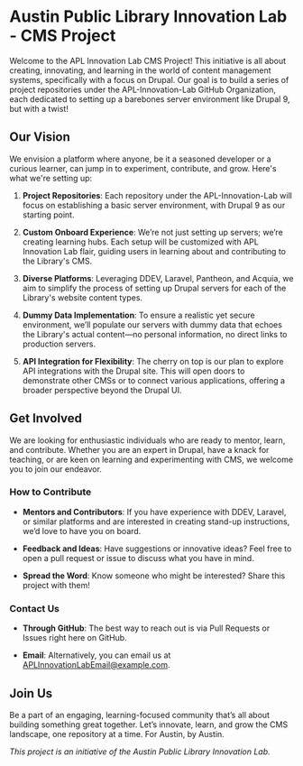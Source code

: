 
# Austin Public Library Innovation Lab - CMS Project

Welcome to the APL Innovation Lab CMS Project! This initiative is all about creating, innovating, and learning in the world of content management systems, specifically with a focus on Drupal. Our goal is to build a series of project repositories under the APL-Innovation-Lab GitHub Organization, each dedicated to setting up a barebones server environment like Drupal 9, but with a twist!

## Our Vision

We envision a platform where anyone, be it a seasoned developer or a curious learner, can jump in to experiment, contribute, and grow. Here's what we're setting up:

1. **Project Repositories**: Each repository under the APL-Innovation-Lab will focus on establishing a basic server environment, with Drupal 9 as our starting point.

2. **Custom Onboard Experience**: We’re not just setting up servers; we’re creating learning hubs. Each setup will be customized with APL Innovation Lab flair, guiding users in learning about and contributing to the Library's CMS.

3. **Diverse Platforms**: Leveraging DDEV, Laravel, Pantheon, and Acquia, we aim to simplify the process of setting up Drupal servers for each of the Library's website content types.

4. **Dummy Data Implementation**: To ensure a realistic yet secure environment, we’ll populate our servers with dummy data that echoes the Library's actual content—no personal information, no direct links to production servers.

5. **API Integration for Flexibility**: The cherry on top is our plan to explore API integrations with the Drupal site. This will open doors to demonstrate other CMSs or to connect various applications, offering a broader perspective beyond the Drupal UI.

## Get Involved

We are looking for enthusiastic individuals who are ready to mentor, learn, and contribute. Whether you are an expert in Drupal, have a knack for teaching, or are keen on learning and experimenting with CMS, we welcome you to join our endeavor.

### How to Contribute

- **Mentors and Contributors**: If you have experience with DDEV, Laravel, or similar platforms and are interested in creating stand-up instructions, we’d love to have you on board.

- **Feedback and Ideas**: Have suggestions or innovative ideas? Feel free to open a pull request or issue to discuss what you have in mind.

- **Spread the Word**: Know someone who might be interested? Share this project with them!

### Contact Us

- **Through GitHub**: The best way to reach out is via Pull Requests or Issues right here on GitHub.

- **Email**: Alternatively, you can email us at [APLInnovationLabEmail@example.com](mailto:APLInnovationLabEmail@example.com).

## Join Us

Be a part of an engaging, learning-focused community that’s all about building something great together. Let’s innovate, learn, and grow the CMS landscape, one repository at a time. For Austin, by Austin.

*This project is an initiative of the Austin Public Library Innovation Lab.*
